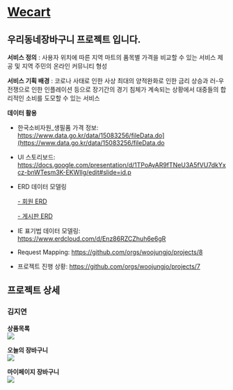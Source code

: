# [Wecart](http://152.67.222.245/)
## 우리동네장바구니 프로젝트 입니다.
**서비스 정의**
: 사용자 위치에 따른 지역 마트의 품목별 가격을 비교할 수 있는 서비스 제공 및 지역 주민의 온라인 커뮤니티 형성
<p></p>

**서비스 기획 배경**
: 코로나 사태로 인한 사상 최대의 양적완화로 인한 금리 상승과 러-우 전쟁으로 인한 인플레이션 등으로 장기간의 경기 침체가 계속되는 상황에서 대중들의 합리적인 소비를 도모할 수 있는 서비스
<p></p>

**데이터 활용**<br>
* 한국소비자원_생필품 가격 정보:
https://www.data.go.kr/data/15083256/fileData.do](https://www.data.go.kr/data/15083256/fileData.do
<p></p>

* UI 스토리보드: https://docs.google.com/presentation/d/1TPoAyAR9fTNeU3A5fVU7dkYxcz-bnWTesm3K-EKWIlg/edit#slide=id.p 
<p></p>

* ERD 데이터 모델링<br>

  [- 회원 ERD](https://github.com/woojungjo/project/assets/110724186/bd8e3112-6f4c-4714-9902-4d6839379109) <br>

  [- 게시판 ERD](https://github.com/woojungjo/project/assets/110724186/1878741c-e9f3-4a19-9606-cafeead0a51f)  
<p></p>

* IE 표기법 데이터 모델링: https://www.erdcloud.com/d/Enz86RZCZhuh6e6gR
<p></p>

* Request Mapping: https://github.com/orgs/woojungjo/projects/8
<p></p>

* 프로젝트 진행 상황: https://github.com/orgs/woojungjo/projects/7
<p></p>

## 프로젝트 상세
### 김지연
**상품목록**<br>
<img src='https://github.com/woojungjo/project/assets/110724186/4cf7d2d7-79d6-445b-9c33-84ed89cd68b5'>
<p></p>

**오늘의 장바구니**<br>
<img src='https://github.com/woojungjo/project/assets/110724186/b5e4fd13-53f1-45c9-a35c-3e1be12f6777'>
<p></p>

**마이페이지 장바구니**<br>
<img src='https://github.com/woojungjo/project/assets/110724186/b4f54923-552a-4638-bacb-10dff1173e03'>
